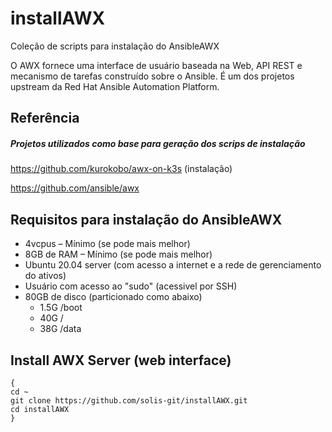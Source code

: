 # installAWX
Coleção de scripts para instalação do AnsibleAWX

O AWX fornece uma interface de usuário baseada na Web, API REST e mecanismo de tarefas construído sobre o Ansible.
É um dos projetos upstream da Red Hat Ansible Automation Platform.

## Referência
##### Projetos utilizados como base para geração dos scrips de instalação

https://github.com/kurokobo/awx-on-k3s (instalação)

https://github.com/ansible/awx

## Requisitos para instalação do AnsibleAWX
- 4vcpus – Mínimo (se pode mais melhor)
- 8GB de RAM – Mínimo (se pode mais melhor)
- Ubuntu 20.04 server (com acesso a internet e a rede de gerenciamento do ativos)
- Usuário com acesso ao "sudo" (acessivel por SSH)
- 80GB de disco (particionado como abaixo)
	- 1.5G 	/boot
	- 40G	/
	- 38G	/data

## Install AWX Server (web interface)
```
{
cd ~
git clone https://github.com/solis-git/installAWX.git
cd installAWX
}
```
